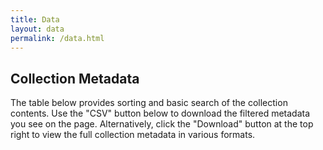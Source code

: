 ```yaml
---
title: Data
layout: data
permalink: /data.html
---
```


## Collection Metadata

The table below provides sorting and basic search of the collection contents.
Use the "CSV" button below to download the filtered metadata you see on the page.
Alternatively, click the "Download" button at the top right to view the full collection metadata in various formats.
